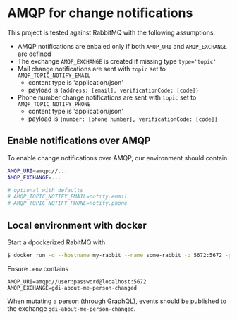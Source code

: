 # AMQP for change notifications

This project is tested against RabbitMQ with the following assumptions:

- AMQP notifications are enbaled only if both `AMQP_URI` and `AMQP_EXCHANGE` are defined
- The exchange `AMQP_EXCHANGE` is created if missing type `type='topic'` 
- Mail change notifications are sent with `topic` set to `AMQP_TOPIC_NOTIFY_EMAIL`
  - content type is 'application/json'
  - payload is `{address: [email], verificationCode: [code]}`
- Phone number change notifications are sent with `topic` set to `AMQP_TOPIC_NOTIFY_PHONE`
  - content type is 'application/json'
  - payload is `{number: [phone number], verificationCode: [code]}`


## Enable notifications over AMQP
To enable change notifications over AMQP, our environment should contain

```sh
AMQP_URI=amqp://...
AMQP_EXCHANGE=...

# optional with defaults
# AMQP_TOPIC_NOTIFY_EMAIL=notify.email
# AMQP_TOPIC_NOTIFY_PHONE=notify.phone
```

## Local environment with docker

Start a dpockerized RabitMQ with
``` sh
$ docker run -d --hostname my-rabbit --name some-rabbit -p 5672:5672 -p 888:15672 -e RABBITMQ_DEFAULT_USER=user -e RABBITMQ_DEFAULT_PASS=password rabbitmq:3-management
```
 Ensure `.env` contains
 ```env
 AMQP_URI=amqp://user:password@localhost:5672
AMQP_EXCHANGE=gdi-about-me-person-changed
 ``` 

 When mutating a person (through GraphQL), events should be published to the exchange `gdi-about-me-person-changed`.
